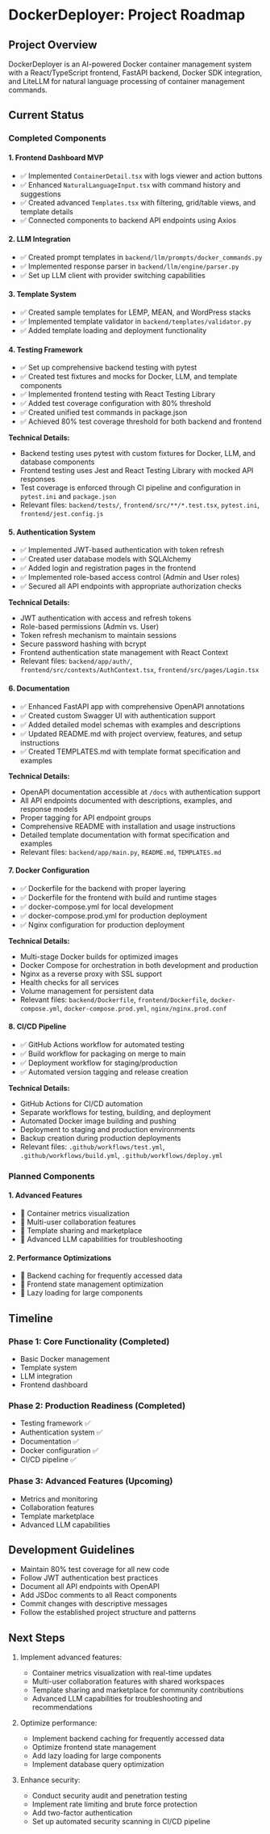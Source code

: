 # DockerDeployer: Project Roadmap

## Project Overview

DockerDeployer is an AI-powered Docker container management system with a React/TypeScript frontend, FastAPI backend, Docker SDK integration, and LiteLLM for natural language processing of container management commands.

## Current Status

### Completed Components

#### 1. Frontend Dashboard MVP

- ✅ Implemented `ContainerDetail.tsx` with logs viewer and action buttons
- ✅ Enhanced `NaturalLanguageInput.tsx` with command history and suggestions
- ✅ Created advanced `Templates.tsx` with filtering, grid/table views, and template details
- ✅ Connected components to backend API endpoints using Axios

#### 2. LLM Integration

- ✅ Created prompt templates in `backend/llm/prompts/docker_commands.py`
- ✅ Implemented response parser in `backend/llm/engine/parser.py`
- ✅ Set up LLM client with provider switching capabilities

#### 3. Template System

- ✅ Created sample templates for LEMP, MEAN, and WordPress stacks
- ✅ Implemented template validator in `backend/templates/validator.py`
- ✅ Added template loading and deployment functionality

#### 4. Testing Framework

- ✅ Set up comprehensive backend testing with pytest
- ✅ Created test fixtures and mocks for Docker, LLM, and template components
- ✅ Implemented frontend testing with React Testing Library
- ✅ Added test coverage configuration with 80% threshold
- ✅ Created unified test commands in package.json
- ✅ Achieved 80% test coverage threshold for both backend and frontend

**Technical Details:**

- Backend testing uses pytest with custom fixtures for Docker, LLM, and database components
- Frontend testing uses Jest and React Testing Library with mocked API responses
- Test coverage is enforced through CI pipeline and configuration in `pytest.ini` and `package.json`
- Relevant files: `backend/tests/`, `frontend/src/**/*.test.tsx`, `pytest.ini`, `frontend/jest.config.js`

#### 5. Authentication System

- ✅ Implemented JWT-based authentication with token refresh
- ✅ Created user database models with SQLAlchemy
- ✅ Added login and registration pages in the frontend
- ✅ Implemented role-based access control (Admin and User roles)
- ✅ Secured all API endpoints with appropriate authorization checks

**Technical Details:**

- JWT authentication with access and refresh tokens
- Role-based permissions (Admin vs. User)
- Token refresh mechanism to maintain sessions
- Secure password hashing with bcrypt
- Frontend authentication state management with React Context
- Relevant files: `backend/app/auth/`, `frontend/src/contexts/AuthContext.tsx`, `frontend/src/pages/Login.tsx`

#### 6. Documentation

- ✅ Enhanced FastAPI app with comprehensive OpenAPI annotations
- ✅ Created custom Swagger UI with authentication support
- ✅ Added detailed model schemas with examples and descriptions
- ✅ Updated README.md with project overview, features, and setup instructions
- ✅ Created TEMPLATES.md with template format specification and examples

**Technical Details:**

- OpenAPI documentation accessible at `/docs` with authentication support
- All API endpoints documented with descriptions, examples, and response models
- Proper tagging for API endpoint groups
- Comprehensive README with installation and usage instructions
- Detailed template documentation with format specification and examples
- Relevant files: `backend/app/main.py`, `README.md`, `TEMPLATES.md`

#### 7. Docker Configuration

- ✅ Dockerfile for the backend with proper layering
- ✅ Dockerfile for the frontend with build and runtime stages
- ✅ docker-compose.yml for local development
- ✅ docker-compose.prod.yml for production deployment
- ✅ Nginx configuration for production deployment

**Technical Details:**

- Multi-stage Docker builds for optimized images
- Docker Compose for orchestration in both development and production
- Nginx as a reverse proxy with SSL support
- Health checks for all services
- Volume management for persistent data
- Relevant files: `backend/Dockerfile`, `frontend/Dockerfile`, `docker-compose.yml`, `docker-compose.prod.yml`, `nginx/nginx.prod.conf`

#### 8. CI/CD Pipeline

- ✅ GitHub Actions workflow for automated testing
- ✅ Build workflow for packaging on merge to main
- ✅ Deployment workflow for staging/production
- ✅ Automated version tagging and release creation

**Technical Details:**

- GitHub Actions for CI/CD automation
- Separate workflows for testing, building, and deployment
- Automated Docker image building and pushing
- Deployment to staging and production environments
- Backup creation during production deployments
- Relevant files: `.github/workflows/test.yml`, `.github/workflows/build.yml`, `.github/workflows/deploy.yml`

### Planned Components

#### 1. Advanced Features

- 📅 Container metrics visualization
- 📅 Multi-user collaboration features
- 📅 Template sharing and marketplace
- 📅 Advanced LLM capabilities for troubleshooting

#### 2. Performance Optimizations

- 📅 Backend caching for frequently accessed data
- 📅 Frontend state management optimization
- 📅 Lazy loading for large components

## Timeline

### Phase 1: Core Functionality (Completed)

- Basic Docker management
- Template system
- LLM integration
- Frontend dashboard

### Phase 2: Production Readiness (Completed)

- Testing framework ✅
- Authentication system ✅
- Documentation ✅
- Docker configuration ✅
- CI/CD pipeline ✅

### Phase 3: Advanced Features (Upcoming)

- Metrics and monitoring
- Collaboration features
- Template marketplace
- Advanced LLM capabilities

## Development Guidelines

- Maintain 80% test coverage for all new code
- Follow JWT authentication best practices
- Document all API endpoints with OpenAPI
- Add JSDoc comments to all React components
- Commit changes with descriptive messages
- Follow the established project structure and patterns

## Next Steps

1. Implement advanced features:

   - Container metrics visualization with real-time updates
   - Multi-user collaboration features with shared workspaces
   - Template sharing and marketplace for community contributions
   - Advanced LLM capabilities for troubleshooting and recommendations

2. Optimize performance:

   - Implement backend caching for frequently accessed data
   - Optimize frontend state management
   - Add lazy loading for large components
   - Implement database query optimization

3. Enhance security:
   - Conduct security audit and penetration testing
   - Implement rate limiting and brute force protection
   - Add two-factor authentication
   - Set up automated security scanning in CI/CD pipeline
